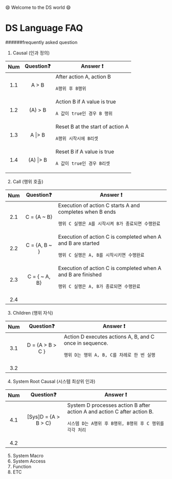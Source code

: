 :smile: Welcome to the DS world  :smile:
# DS Language FAQ 
######frequently asked question

1. Causal (인과 정의)

| Num | Question:question:  | Answer     :exclamation: 
|:--:| :-----: | ---- | 
|1.1 |A > B | After action A, action B <p>`A행위 후 B행위`|
|1.2 |(A) > B | Action B if A value is true <p>`A 값이 true인 경우 B 행위`|
|1.3 |A \|> B | Reset B at the start of action A <p>`A행위 시작시에 B리셋`|
|1.4 |(A) \|> B | Reset B if A value is true <p>`A 값이 true인 경우 B리셋`|

2. Call (행위 호출)

| Num | Question:question:  | Answer     :exclamation: 
|:--:| :-----: | ---- | 
|2.1 |C = {A ~ B} | Execution of action C starts A and completes when B ends  <p>`행위 C 실행은 A를 시작시켜 B가 종료되면 수행완료`|
|2.2 |C = {A, B ~ } | Execution of action C is completed when A and B are started  <p>`행위 C 실행은 A, B를 시작시키면 수행완료`|
|2.3 |C = { ~ A, B} | Execution of action C is completed when A and B are finished<p>`행위 C 실행은 A, B가 종료되면 수행완료`|
|2.4||
3. Children  (행위 자식)

| Num | Question:question:  | Answer     :exclamation: 
|:--:| :-----: | ---- | 
|3.1 |D = {A > B > C } | Action D executes actions A, B, and C once in sequence.<p>`행위 D는 행위 A, B, C를 차례로 한 번 실행`|
|3.2||
4. System Root Causal (시스템 최상위 인과)

| Num | Question:question:  | Answer     :exclamation: 
|:--:| :-----: | ---- | 
|4.1 |[Sys]D = {A > B > C} | System D processes action B after action A and action C after action B.<p>`시스템 D는 A행위 후 B행위, B행위 후 C 행위를 각각 처리`|
|4.2||

5. System Macro
6. System Access
7. Function
8. ETC

